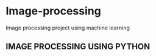 # Image-processing
Image processing project using machine learning

## IMAGE PROCESSING USING PYTHON


